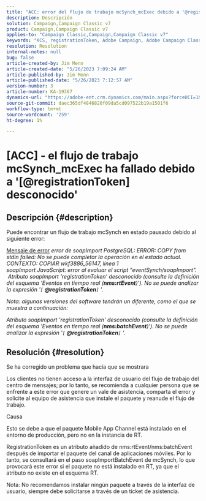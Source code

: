 ```yaml
---
title: "ACC: error del flujo de trabajo mcSynch_mcExec debido a '@registrationToken desconocido'"
description: Descripción
solution: Campaign,Campaign Classic v7
product: Campaign,Campaign Classic v7
applies-to: "Campaign Classic,Campaign,Campaign Classic v7"
keywords: "KCS, registrationToken, Adobe Campaign, Adobe Campaign Classic, ACC, mcSynch_mcExec flujo de trabajo falla, solución de problemas"
resolution: Resolution
internal-notes: null
bug: false
article-created-by: Jim Menn
article-created-date: "5/26/2023 7:09:24 AM"
article-published-by: Jim Menn
article-published-date: "5/26/2023 7:12:57 AM"
version-number: 3
article-number: KA-19367
dynamics-url: "https://adobe-ent.crm.dynamics.com/main.aspx?forceUCI=1&pagetype=entityrecord&etn=knowledgearticle&id=522be33a-94fb-ed11-8849-6045bd006e5a"
source-git-commit: daec365df4846820f09da5cd097522b19a1501f6
workflow-type: tm+mt
source-wordcount: '259'
ht-degree: 1%

---
```


# [ACC] - el flujo de trabajo mcSynch_mcExec ha fallado debido a &#39;[@registrationToken] desconocido&#39;

## Descripción {#description}


Puede encontrar un flujo de trabajo mcSynch en estado pausado debido al siguiente error:


<u>Mensaje de error</u>
*error de soapImport PostgreSQL: ERROR: COPY from stdin failed: No se puede completar la operación en el estado actual. CONTEXTO: COPIAR wkf3886_56147, línea 1
<br>soapImport JavaScript: error al evaluar el script &quot;eventSynch/soapImport&quot;.
<br> Atributo soapImport &#39;registrationToken&#39; desconocido (consulte la definición del esquema &#39;Eventos en tiempo real (<b>nms:rtEvent</b>)&#39;). No se puede analizar la expresión &#39;`[` <b>@registrationToken</b>`]` &#39;.*

*Nota: algunas versiones del software tendrán un diferente, como el que se muestra a continuación:*

*Atributo soapImport &#39;registrationToken&#39; desconocido (consulte la definición del esquema &#39;Eventos en tiempo real (<b>nms:batchEvent</b>)&#39;). No se puede analizar la expresión &#39;`[` <b>@registrationToken</b>`]` &#39;.*


## Resolución {#resolution}


Se ha corregido un problema que hacía que se mostrara

Los clientes no tienen acceso a la interfaz de usuario del flujo de trabajo del centro de mensajes; por lo tanto, se recomienda a cualquier persona que se enfrente a este error que genere un vale de asistencia, comparta el error y solicite al equipo de asistencia que instale el paquete y reanude el flujo de trabajo.



Causa

Esto se debe a que el paquete Mobile App Channel está instalado en el entorno de producción, pero no en la instancia de RT.

RegistrationToken es un atributo añadido de nms:rtEvent/nms:batchEvent después de importar el paquete del canal de aplicaciones móviles. Por lo tanto, se consultará en el paso soapImportBatchEvent de mcSynch, lo que provocará este error si el paquete no está instalado en RT, ya que el atributo no existe en el esquema RT.



Nota: No recomendamos instalar ningún paquete a través de la interfaz de usuario, siempre debe solicitarse a través de un ticket de asistencia.
